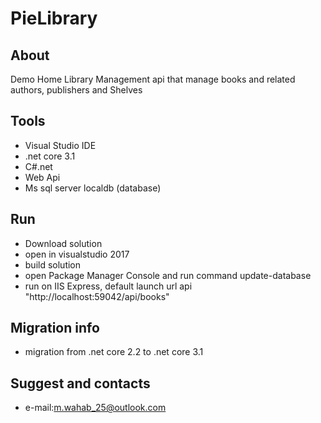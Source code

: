 # PieLibrary
## About
Demo Home Library Management api that manage books and related authors, publishers and Shelves 
## Tools
- Visual Studio IDE
- .net core 3.1
- C#.net
- Web Api 
- Ms sql server localdb (database)

## Run 
- Download solution
- open in visualstudio 2017
- build solution 
- open Package Manager Console and run command update-database
- run on IIS Express, default launch url api "http://localhost:59042/api/books" 

## Migration info
- migration from .net core 2.2 to .net core 3.1

## Suggest and contacts
- e-mail:m.wahab_25@outlook.com
